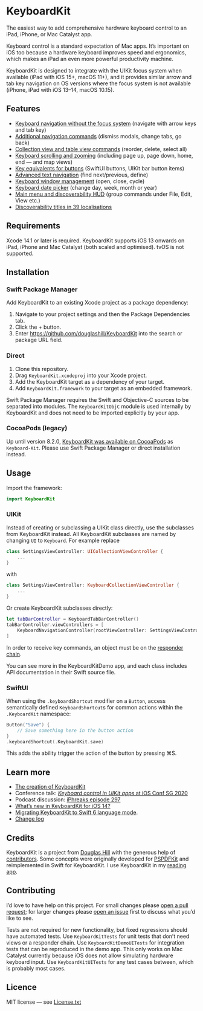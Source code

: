 # KeyboardKit

The easiest way to add comprehensive hardware keyboard control to an iPad, iPhone, or Mac Catalyst app.

Keyboard control is a standard expectation of Mac apps. It’s important on iOS too because a hardware keyboard improves speed and ergonomics, which makes an iPad an even more powerful productivity machine.

KeyboardKit is designed to integrate with the UIKit focus system when available (iPad with iOS 15+, macOS 11+), and it provides similar arrow and tab key navigation on OS versions where the focus system is not available (iPhone, iPad with iOS 13–14, macOS 10.15).

## Features

- [Keyboard navigation without the focus system](/Features.md#keyboard-navigation-without-the-focus-system) (navigate with arrow keys and tab key)
- [Additional navigation commands](/Features.md#additional-navigation-commands) (dismiss modals, change tabs, go back)
- [Collection view and table view commands](/Features.md#collection-view-and-table-view-commands) (reorder, delete, select all)
- [Keyboard scrolling and zooming](/Features.md#scrolling-and-zooming) (including page up, page down, home, end — and map views)
- [Key equivalents for buttons](Features.md#key-equivalents-for-buttons) (SwiftUI buttons, UIKit bar button items)
- [Advanced text navigation](Features.md#advanced-text-navigation) (find next/previous, define)
- [Keyboard window management](Features.md#window-management) (open, close, cycle)
- [Keyboard date picker](Features.md#date-picker) (change day, week, month or year)
- [Main menu and discoverability HUD](Features.md#main-menu-and-discoverability-hud) (group commands under File, Edit, View etc.)
- [Discoverability titles in 39 localisations](Features.md#localisation)

## Requirements

Xcode 14.1 or later is required. KeyboardKit supports iOS 13 onwards on iPad, iPhone and Mac Catalyst (both scaled and optimised). tvOS is not supported.

## Installation

### Swift Package Manager

Add KeyboardKit to an existing Xcode project as a package dependency:

1. Navigate to your project settings and then the Package Dependencies tab.
2. Click the + button. 
2. Enter https://github.com/douglashill/KeyboardKit into the search or package URL field.

### Direct

1. Clone this repository.
2. Drag `KeyboardKit.xcodeproj` into your Xcode project.
3. Add the KeyboardKit target as a dependency of your target.
4. Add `KeyboardKit.framework` to your target as an embedded framework.

Swift Package Manager requires the Swift and Objective-C sources to be separated into modules. The `KeyboardKitObjC` module is used internally by KeyboardKit and does not need to be imported explicitly by your app.

### CocoaPods (legacy)

Up until version 8.2.0, [KeyboardKit was available on CocoaPods](https://cocoapods.org/pods/Keyboard-Kit) as `Keyboard-Kit`. Please use Swift Package Manager or direct installation instead.

## Usage

Import the framework:

```swift
import KeyboardKit
```

### UIKit

Instead of creating or subclassing a UIKit class directly, use the subclasses from KeyboardKit instead. All KeyboardKit subclasses are named by changing `UI` to `Keyboard`. For example replace

```swift
class SettingsViewController: UICollectionViewController {
    ...
}
```

with

```swift
class SettingsViewController: KeyboardCollectionViewController {
    ...
}
```

Or create KeyboardKit subclasses directly:

```swift
let tabBarController = KeyboardTabBarController()
tabBarController.viewControllers = [
    KeyboardNavigationController(rootViewController: SettingsViewController()),
]
```

In order to receive key commands, an object must be on the [responder chain](https://developer.apple.com/documentation/uikit/touches_presses_and_gestures/using_responders_and_the_responder_chain_to_handle_events).

You can see more in the KeyboardKitDemo app, and each class includes API documentation in their Swift source file.

### SwiftUI

When using the `.keyboardShortcut` modifier on a `Button`, access semantically defined `KeyboardShortcut`s for common actions within the `.KeyboardKit` namespace: 

```swift
Button("Save") {
    // Save something here in the button action
}
.keyboardShortcut(.KeyboardKit.save)
```

This adds the ability trigger the action of the button by pressing ⌘S.

## Learn more

- [The creation of KeyboardKit](https://douglashill.co/status/1201265719788392448/)
- Conference talk: [*Keyboard control in UIKit apps* at iOS Conf SG 2020](http://www.youtube.com/watch?v=gFnhvZIoTLc)
- Podcast discussion: [iPhreaks episode 297](https://topenddevs.com/podcasts/iphreaks/episodes/ips-297-keyboard-controls-with-douglas-hill)
- [What’s new in KeyboardKit for iOS 14?](https://douglashill.co/whats-new-in-keyboardkit-for-ios-14/)
- [Migrating KeyboardKit to Swift 6 language mode](https://douglashill.co/keyboardkit-swift-6/).
- [Change log](/CHANGELOG.md)

## Credits

KeyboardKit is a project from [Douglas Hill](https://douglashill.co/) with the generous help of [contributors](https://github.com/douglashill/KeyboardKit/graphs/contributors). Some concepts were originally developed for [PSPDFKit](https://pspdfkit.com/) and reimplemented in Swift for KeyboardKit. I use KeyboardKit in my [reading app](https://douglashill.co/reading-app/).

## Contributing

I’d love to have help on this project. For small changes please [open a pull request](https://github.com/douglashill/KeyboardKit/pulls); for larger changes please [open an issue](https://github.com/douglashill/KeyboardKit/issues) first to discuss what you’d like to see.

Tests are not required for new functionality, but fixed regressions should have automated tests. Use `KeyboardKitTests` for unit tests that don’t need views or a responder chain. Use `KeyboardKitDemoUITests` for integration tests that can be reproduced in the demo app. This only works on Mac Catalyst currently because iOS does not allow simulating hardware keyboard input. Use `KeyboardKitUITests` for any test cases between, which is probably most cases.

## Licence

MIT license — see [License.txt](/License.txt)
